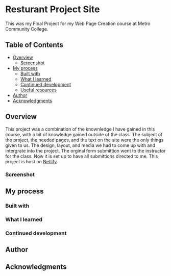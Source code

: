 # Resturant Project Site


This was my Final Project for my Web Page Creation course at Metro Community College.

## Table of Contents

- [Overview](#overview)
  - [Screenshot](#screenshot)
- [My process](#my-process)
  - [Built with](#built-with)
  - [What I learned](#what-i-learned)
  - [Continued development](#continued-development)
  - [Useful resources](#useful-resources)
- [Author](#author)
- [Acknowledgments](#acknowledgments)

## Overview
  This project was a combination of the knownledge I have gained in this course, with a bit of knowledge gained outside of the class.
  The subject of the project, the needed pages, and the text on the site were the only things given to us. The design, layout, and media we had to come up with and intergrate into the project.
  The orginal form submittion went to the instructor for the class. Now it is set up to have all submittions directed to me.
  This project is host on [Netlify](https://netlify.com).

### Screenshot

## My process

### Built with

### What I learned

### Continued development

## Author

## Acknowledgments
